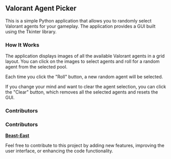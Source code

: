 ## Valorant Agent Picker

This is a simple Python application that allows you to randomly select Valorant agents for your gameplay. The application provides a GUI built using the Tkinter library.

### How It Works

The application displays images of all the available Valorant agents in a grid layout. You can click on the images to select agents and roll for a random agent from the selected pool.

Each time you click the "Roll" button, a new random agent will be selected.

If you change your mind and want to clear the agent selection, you can click the "Clear" button, which removes all the selected agents and resets the GUI.


### Contributors

### Contributors


  <div><strong><a href="https://github.com/Beast-East">Beast-East</a></strong></div>
</div>




Feel free to contribute to this project by adding new features, improving the user interface, or enhancing the code functionality.


